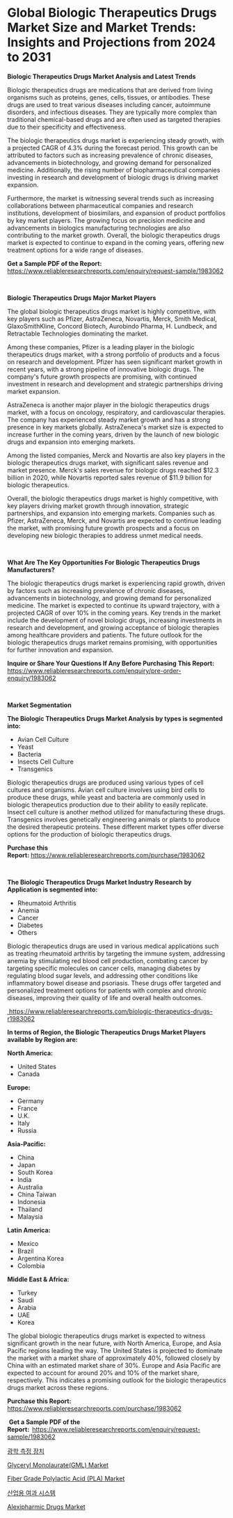 <p><h1>Global Biologic Therapeutics Drugs Market Size and Market Trends: Insights and Projections from 2024 to 2031</h1></p><p><strong>Biologic Therapeutics Drugs Market Analysis and Latest Trends</strong></p>
<p><p>Biologic therapeutics drugs are medications that are derived from living organisms such as proteins, genes, cells, tissues, or antibodies. These drugs are used to treat various diseases including cancer, autoimmune disorders, and infectious diseases. They are typically more complex than traditional chemical-based drugs and are often used as targeted therapies due to their specificity and effectiveness.</p><p>The biologic therapeutics drugs market is experiencing steady growth, with a projected CAGR of 4.3% during the forecast period. This growth can be attributed to factors such as increasing prevalence of chronic diseases, advancements in biotechnology, and growing demand for personalized medicine. Additionally, the rising number of biopharmaceutical companies investing in research and development of biologic drugs is driving market expansion.</p><p>Furthermore, the market is witnessing several trends such as increasing collaborations between pharmaceutical companies and research institutions, development of biosimilars, and expansion of product portfolios by key market players. The growing focus on precision medicine and advancements in biologics manufacturing technologies are also contributing to the market growth. Overall, the biologic therapeutics drugs market is expected to continue to expand in the coming years, offering new treatment options for a wide range of diseases.</p></p>
<p><strong>Get a Sample PDF of the Report:&nbsp;</strong> <a href="https://www.reliableresearchreports.com/enquiry/request-sample/1983062">https://www.reliableresearchreports.com/enquiry/request-sample/1983062</a></p>
<p>&nbsp;</p>
<p><strong>Biologic Therapeutics Drugs Major Market Players</strong></p>
<p><p>The global biologic therapeutics drugs market is highly competitive, with key players such as Pfizer, AstraZeneca, Novartis, Merck, Smith Medical, GlaxoSmithKline, Concord Biotech, Aurobindo Pharma, H. Lundbeck, and Retractable Technologies dominating the market.</p><p>Among these companies, Pfizer is a leading player in the biologic therapeutics drugs market, with a strong portfolio of products and a focus on research and development. Pfizer has seen significant market growth in recent years, with a strong pipeline of innovative biologic drugs. The company's future growth prospects are promising, with continued investment in research and development and strategic partnerships driving market expansion.</p><p>AstraZeneca is another major player in the biologic therapeutics drugs market, with a focus on oncology, respiratory, and cardiovascular therapies. The company has experienced steady market growth and has a strong presence in key markets globally. AstraZeneca's market size is expected to increase further in the coming years, driven by the launch of new biologic drugs and expansion into emerging markets.</p><p>Among the listed companies, Merck and Novartis are also key players in the biologic therapeutics drugs market, with significant sales revenue and market presence. Merck's sales revenue for biologic drugs reached $12.3 billion in 2020, while Novartis reported sales revenue of $11.9 billion for biologic therapeutics.</p><p>Overall, the biologic therapeutics drugs market is highly competitive, with key players driving market growth through innovation, strategic partnerships, and expansion into emerging markets. Companies such as Pfizer, AstraZeneca, Merck, and Novartis are expected to continue leading the market, with promising future growth prospects and a focus on developing new biologic therapies to address unmet medical needs.</p></p>
<p>&nbsp;</p>
<p><strong>What Are The Key Opportunities For Biologic Therapeutics Drugs Manufacturers?</strong></p>
<p><p>The biologic therapeutics drugs market is experiencing rapid growth, driven by factors such as increasing prevalence of chronic diseases, advancements in biotechnology, and growing demand for personalized medicine. The market is expected to continue its upward trajectory, with a projected CAGR of over 10% in the coming years. Key trends in the market include the development of novel biologic drugs, increasing investments in research and development, and growing acceptance of biologic therapies among healthcare providers and patients. The future outlook for the biologic therapeutics drugs market remains promising, with opportunities for further innovation and expansion.</p></p>
<p><strong>Inquire or Share Your Questions If Any Before Purchasing This Report:</strong> <a href="https://www.reliableresearchreports.com/enquiry/pre-order-enquiry/1983062">https://www.reliableresearchreports.com/enquiry/pre-order-enquiry/1983062</a></p>
<p>&nbsp;</p>
<p><strong>Market Segmentation</strong></p>
<p><strong>The Biologic Therapeutics Drugs Market Analysis by types is segmented into:</strong></p>
<p><ul><li>Avian Cell Culture</li><li>Yeast</li><li>Bacteria</li><li>Insects Cell Culture</li><li>Transgenics</li></ul></p>
<p><p>Biologic therapeutics drugs are produced using various types of cell cultures and organisms. Avian cell culture involves using bird cells to produce these drugs, while yeast and bacteria are commonly used in biologic therapeutics production due to their ability to easily replicate. Insect cell culture is another method utilized for manufacturing these drugs. Transgenics involves genetically engineering animals or plants to produce the desired therapeutic proteins. These different market types offer diverse options for the production of biologic therapeutics drugs.</p></p>
<p><strong>Purchase this Report:&nbsp;</strong><a href="https://www.reliableresearchreports.com/purchase/1983062">https://www.reliableresearchreports.com/purchase/1983062</a></p>
<p>&nbsp;</p>
<p><strong>The Biologic Therapeutics Drugs Market Industry Research by Application is segmented into:</strong></p>
<p><ul><li>Rheumatoid Arthritis</li><li>Anemia</li><li>Cancer</li><li>Diabetes</li><li>Others</li></ul></p>
<p><p>Biologic therapeutics drugs are used in various medical applications such as treating rheumatoid arthritis by targeting the immune system, addressing anemia by stimulating red blood cell production, combating cancer by targeting specific molecules on cancer cells, managing diabetes by regulating blood sugar levels, and addressing other conditions like inflammatory bowel disease and psoriasis. These drugs offer targeted and personalized treatment options for patients with complex and chronic diseases, improving their quality of life and overall health outcomes.</p></p>
<p><a href="https://www.reliableresearchreports.com/biologic-therapeutics-drugs-r1983062">&nbsp;https://www.reliableresearchreports.com/biologic-therapeutics-drugs-r1983062</a></p>
<p><strong>In terms of Region, the Biologic Therapeutics Drugs Market Players available by Region are:</strong></p>
<p>
    <p> <strong> North America: </strong>
        <ul>
            <li>United States</li>
            <li>Canada</li>
        </ul>
        </p> 
    <p> <strong> Europe: </strong>
        <ul>
            <li>Germany</li>
            <li>France</li>
            <li>U.K.</li>
            <li>Italy</li>
            <li>Russia</li>
        </ul>
        </p> 
    <p> <strong> Asia-Pacific: </strong>
        <ul>
            <li>China</li>
            <li>Japan</li>
            <li>South Korea</li>
            <li>India</li>
            <li>Australia</li>
            <li>China Taiwan</li>
            <li>Indonesia</li>
            <li>Thailand</li>
            <li>Malaysia</li>
        </ul>
        </p> 
    <p> <strong> Latin America: </strong>
        <ul>
            <li>Mexico</li>
            <li>Brazil</li>
            <li>Argentina Korea</li>
            <li>Colombia</li>
        </ul>
        </p> 
    <p> <strong> Middle East & Africa: </strong>
        <ul>
            <li>Turkey</li>
            <li>Saudi</li>
            <li>Arabia</li>
            <li>UAE</li>
            <li>Korea</li>
        </ul>
    </p>
    </p>
<p><p>The global biologic therapeutics drugs market is expected to witness significant growth in the near future, with North America, Europe, and Asia Pacific regions leading the way. The United States is projected to dominate the market with a market share of approximately 40%, followed closely by China with an estimated market share of 30%. Europe and Asia Pacific are expected to account for around 20% and 10% of the market share, respectively. This indicates a promising outlook for the biologic therapeutics drugs market across these regions.</p></p>
<p><strong>Purchase this Report: </strong><a href="https://www.reliableresearchreports.com/purchase/1983062">https://www.reliableresearchreports.com/purchase/1983062</a></p>
<p>&nbsp;<strong>Get a Sample PDF of the Report:&nbsp;&nbsp;</strong><a href="https://www.reliableresearchreports.com/enquiry/request-sample/1983062">https://www.reliableresearchreports.com/enquiry/request-sample/1983062</a></p>
<p><strong></strong></p>
<p><p><a href="https://github.com/RichardLueilwitz787/Market-Research-Report-List-1/blob/main/340712757862.md">광학 측정 장치</a></p><p><a href="https://issuu.com/reportprime-2/docs/glyceryl-monolaurategml-market-size-2030.pptx">Glyceryl Monolaurate(GML) Market</a></p><p><a href="https://issuu.com/reportprime-2/docs/fiber-grade-polylactic-acid-pla-market-size-2030.p">Fiber Grade Polylactic Acid (PLA) Market</a></p><p><a href="https://github.com/kein8762/Market-Research-Report-List-1/blob/main/882036957863.md">산업용 여과 시스템</a></p><p><a href="https://github.com/AlysaLedner2023/Market-Research-Report-List-1/blob/main/alexipharmic-drugs-market.md">Alexipharmic Drugs Market</a></p></p>